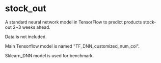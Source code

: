 # stock_out

A standard neural network model in TensorFlow to predict products stock-out 2~3 weeks ahead.

Data is not included. 




Main Tensorflow model is named "TF_DNN_customized_num_col".

Sklearn_DNN model is used for benchmark.
